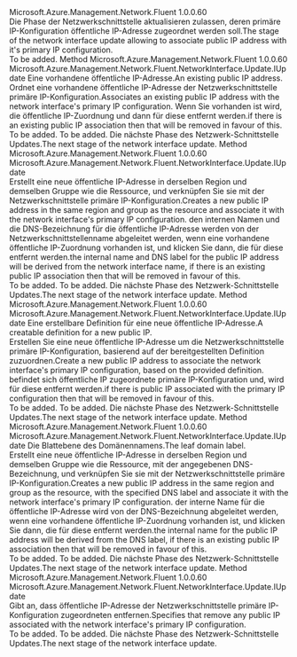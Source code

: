 <Type Name="IWithPrimaryPublicIPAddress" FullName="Microsoft.Azure.Management.Network.Fluent.NetworkInterface.Update.IWithPrimaryPublicIPAddress">
  <TypeSignature Language="C#" Value="public interface IWithPrimaryPublicIPAddress" />
  <TypeSignature Language="ILAsm" Value=".class public interface auto ansi abstract IWithPrimaryPublicIPAddress" />
  <TypeSignature Language="DocId" Value="T:Microsoft.Azure.Management.Network.Fluent.NetworkInterface.Update.IWithPrimaryPublicIPAddress" />
  <TypeSignature Language="VB.NET" Value="Public Interface IWithPrimaryPublicIPAddress" />
  <TypeSignature Language="F#" Value="type IWithPrimaryPublicIPAddress = interface" />
  <AssemblyInfo>
    <AssemblyName>Microsoft.Azure.Management.Network.Fluent</AssemblyName>
    <AssemblyVersion>1.0.0.60</AssemblyVersion>
  </AssemblyInfo>
  <Interfaces />
  <Docs>
    <summary>
            <span data-ttu-id="eb7a3-101">Die Phase der Netzwerkschnittstelle aktualisieren zulassen, deren primäre IP-Konfiguration öffentliche IP-Adresse zugeordnet werden soll.</span><span class="sxs-lookup"><span data-stu-id="eb7a3-101">The stage of the network interface update allowing to associate public IP address with it's primary IP configuration.</span></span>
            </summary>
    <remarks>To be added.</remarks>
  </Docs>
  <Members>
    <Member MemberName="WithExistingPrimaryPublicIPAddress">
      <MemberSignature Language="C#" Value="public Microsoft.Azure.Management.Network.Fluent.NetworkInterface.Update.IUpdate WithExistingPrimaryPublicIPAddress (Microsoft.Azure.Management.Network.Fluent.IPublicIPAddress publicIPAddress);" />
      <MemberSignature Language="ILAsm" Value=".method public hidebysig newslot virtual instance class Microsoft.Azure.Management.Network.Fluent.NetworkInterface.Update.IUpdate WithExistingPrimaryPublicIPAddress(class Microsoft.Azure.Management.Network.Fluent.IPublicIPAddress publicIPAddress) cil managed" />
      <MemberSignature Language="DocId" Value="M:Microsoft.Azure.Management.Network.Fluent.NetworkInterface.Update.IWithPrimaryPublicIPAddress.WithExistingPrimaryPublicIPAddress(Microsoft.Azure.Management.Network.Fluent.IPublicIPAddress)" />
      <MemberSignature Language="VB.NET" Value="Public Function WithExistingPrimaryPublicIPAddress (publicIPAddress As IPublicIPAddress) As IUpdate" />
      <MemberSignature Language="F#" Value="abstract member WithExistingPrimaryPublicIPAddress : Microsoft.Azure.Management.Network.Fluent.IPublicIPAddress -&gt; Microsoft.Azure.Management.Network.Fluent.NetworkInterface.Update.IUpdate" Usage="iWithPrimaryPublicIPAddress.WithExistingPrimaryPublicIPAddress publicIPAddress" />
      <MemberType>Method</MemberType>
      <AssemblyInfo>
        <AssemblyName>Microsoft.Azure.Management.Network.Fluent</AssemblyName>
        <AssemblyVersion>1.0.0.60</AssemblyVersion>
      </AssemblyInfo>
      <ReturnValue>
        <ReturnType>Microsoft.Azure.Management.Network.Fluent.NetworkInterface.Update.IUpdate</ReturnType>
      </ReturnValue>
      <Parameters>
        <Parameter Name="publicIPAddress" Type="Microsoft.Azure.Management.Network.Fluent.IPublicIPAddress" />
      </Parameters>
      <Docs>
        <param name="publicIPAddress"><span data-ttu-id="eb7a3-102">Eine vorhandene öffentliche IP-Adresse.</span><span class="sxs-lookup"><span data-stu-id="eb7a3-102">An existing public IP address.</span></span></param>
        <summary>
            <span data-ttu-id="eb7a3-103">Ordnet eine vorhandene öffentliche IP-Adresse der Netzwerkschnittstelle primäre IP-Konfiguration.</span><span class="sxs-lookup"><span data-stu-id="eb7a3-103">Associates an existing public IP address with the network interface's primary IP configuration.</span></span>
            <span data-ttu-id="eb7a3-104">Wenn Sie vorhanden ist wird, die öffentliche IP-Zuordnung und dann für diese entfernt werden.</span><span class="sxs-lookup"><span data-stu-id="eb7a3-104">if there is an existing public IP association then that will be removed in favour of this.</span></span>
            </summary>
        <returns>To be added.</returns>
        <remarks>To be added.</remarks>
        <return><span data-ttu-id="eb7a3-105">Die nächste Phase des Netzwerk-Schnittstelle Updates.</span><span class="sxs-lookup"><span data-stu-id="eb7a3-105">The next stage of the network interface update.</span></span></return>
      </Docs>
    </Member>
    <Member MemberName="WithNewPrimaryPublicIPAddress">
      <MemberSignature Language="C#" Value="public Microsoft.Azure.Management.Network.Fluent.NetworkInterface.Update.IUpdate WithNewPrimaryPublicIPAddress ();" />
      <MemberSignature Language="ILAsm" Value=".method public hidebysig newslot virtual instance class Microsoft.Azure.Management.Network.Fluent.NetworkInterface.Update.IUpdate WithNewPrimaryPublicIPAddress() cil managed" />
      <MemberSignature Language="DocId" Value="M:Microsoft.Azure.Management.Network.Fluent.NetworkInterface.Update.IWithPrimaryPublicIPAddress.WithNewPrimaryPublicIPAddress" />
      <MemberSignature Language="VB.NET" Value="Public Function WithNewPrimaryPublicIPAddress () As IUpdate" />
      <MemberSignature Language="F#" Value="abstract member WithNewPrimaryPublicIPAddress : unit -&gt; Microsoft.Azure.Management.Network.Fluent.NetworkInterface.Update.IUpdate" Usage="iWithPrimaryPublicIPAddress.WithNewPrimaryPublicIPAddress " />
      <MemberType>Method</MemberType>
      <AssemblyInfo>
        <AssemblyName>Microsoft.Azure.Management.Network.Fluent</AssemblyName>
        <AssemblyVersion>1.0.0.60</AssemblyVersion>
      </AssemblyInfo>
      <ReturnValue>
        <ReturnType>Microsoft.Azure.Management.Network.Fluent.NetworkInterface.Update.IUpdate</ReturnType>
      </ReturnValue>
      <Parameters />
      <Docs>
        <summary>
            <span data-ttu-id="eb7a3-106">Erstellt eine neue öffentliche IP-Adresse in derselben Region und demselben Gruppe wie die Ressource, und verknüpfen Sie sie mit der Netzwerkschnittstelle primäre IP-Konfiguration.</span><span class="sxs-lookup"><span data-stu-id="eb7a3-106">Creates a new public IP address in the same region and group as the resource and associate it with the network interface's primary IP configuration.</span></span>
            <span data-ttu-id="eb7a3-107">den internen Namen und die DNS-Bezeichnung für die öffentliche IP-Adresse werden von der Netzwerkschnittstellenname abgeleitet werden, wenn eine vorhandene öffentliche IP-Zuordnung vorhanden ist, und klicken Sie dann, die für diese entfernt werden.</span><span class="sxs-lookup"><span data-stu-id="eb7a3-107">the internal name and DNS label for the public IP address will be derived from the network interface name, if there is an existing public IP association then that will be removed in favour of this.</span></span>
            </summary>
        <returns>To be added.</returns>
        <remarks>To be added.</remarks>
        <return><span data-ttu-id="eb7a3-108">Die nächste Phase des Netzwerk-Schnittstelle Updates.</span><span class="sxs-lookup"><span data-stu-id="eb7a3-108">The next stage of the network interface update.</span></span></return>
      </Docs>
    </Member>
    <Member MemberName="WithNewPrimaryPublicIPAddress">
      <MemberSignature Language="C#" Value="public Microsoft.Azure.Management.Network.Fluent.NetworkInterface.Update.IUpdate WithNewPrimaryPublicIPAddress (Microsoft.Azure.Management.ResourceManager.Fluent.Core.ResourceActions.ICreatable&lt;Microsoft.Azure.Management.Network.Fluent.IPublicIPAddress&gt; creatable);" />
      <MemberSignature Language="ILAsm" Value=".method public hidebysig newslot virtual instance class Microsoft.Azure.Management.Network.Fluent.NetworkInterface.Update.IUpdate WithNewPrimaryPublicIPAddress(class Microsoft.Azure.Management.ResourceManager.Fluent.Core.ResourceActions.ICreatable`1&lt;class Microsoft.Azure.Management.Network.Fluent.IPublicIPAddress&gt; creatable) cil managed" />
      <MemberSignature Language="DocId" Value="M:Microsoft.Azure.Management.Network.Fluent.NetworkInterface.Update.IWithPrimaryPublicIPAddress.WithNewPrimaryPublicIPAddress(Microsoft.Azure.Management.ResourceManager.Fluent.Core.ResourceActions.ICreatable{Microsoft.Azure.Management.Network.Fluent.IPublicIPAddress})" />
      <MemberSignature Language="VB.NET" Value="Public Function WithNewPrimaryPublicIPAddress (creatable As ICreatable(Of IPublicIPAddress)) As IUpdate" />
      <MemberSignature Language="F#" Value="abstract member WithNewPrimaryPublicIPAddress : Microsoft.Azure.Management.ResourceManager.Fluent.Core.ResourceActions.ICreatable&lt;Microsoft.Azure.Management.Network.Fluent.IPublicIPAddress&gt; -&gt; Microsoft.Azure.Management.Network.Fluent.NetworkInterface.Update.IUpdate" Usage="iWithPrimaryPublicIPAddress.WithNewPrimaryPublicIPAddress creatable" />
      <MemberType>Method</MemberType>
      <AssemblyInfo>
        <AssemblyName>Microsoft.Azure.Management.Network.Fluent</AssemblyName>
        <AssemblyVersion>1.0.0.60</AssemblyVersion>
      </AssemblyInfo>
      <ReturnValue>
        <ReturnType>Microsoft.Azure.Management.Network.Fluent.NetworkInterface.Update.IUpdate</ReturnType>
      </ReturnValue>
      <Parameters>
        <Parameter Name="creatable" Type="Microsoft.Azure.Management.ResourceManager.Fluent.Core.ResourceActions.ICreatable&lt;Microsoft.Azure.Management.Network.Fluent.IPublicIPAddress&gt;" />
      </Parameters>
      <Docs>
        <param name="creatable"><span data-ttu-id="eb7a3-109">Eine erstellbare Definition für eine neue öffentliche IP-Adresse.</span><span class="sxs-lookup"><span data-stu-id="eb7a3-109">A creatable definition for a new public IP.</span></span></param>
        <summary>
            <span data-ttu-id="eb7a3-110">Erstellen Sie eine neue öffentliche IP-Adresse um die Netzwerkschnittstelle primäre IP-Konfiguration, basierend auf der bereitgestellten Definition zuzuordnen.</span><span class="sxs-lookup"><span data-stu-id="eb7a3-110">Create a new public IP address to associate the network interface's primary IP configuration, based on the provided definition.</span></span>
            <span data-ttu-id="eb7a3-111">befindet sich öffentliche IP zugeordnete primäre IP-Konfiguration und, wird für diese entfernt werden.</span><span class="sxs-lookup"><span data-stu-id="eb7a3-111">if there is public IP associated with the primary IP configuration then that will be removed in favour of this.</span></span>
            </summary>
        <returns>To be added.</returns>
        <remarks>To be added.</remarks>
        <return><span data-ttu-id="eb7a3-112">Die nächste Phase des Netzwerk-Schnittstelle Updates.</span><span class="sxs-lookup"><span data-stu-id="eb7a3-112">The next stage of the network interface update.</span></span></return>
      </Docs>
    </Member>
    <Member MemberName="WithNewPrimaryPublicIPAddress">
      <MemberSignature Language="C#" Value="public Microsoft.Azure.Management.Network.Fluent.NetworkInterface.Update.IUpdate WithNewPrimaryPublicIPAddress (string leafDnsLabel);" />
      <MemberSignature Language="ILAsm" Value=".method public hidebysig newslot virtual instance class Microsoft.Azure.Management.Network.Fluent.NetworkInterface.Update.IUpdate WithNewPrimaryPublicIPAddress(string leafDnsLabel) cil managed" />
      <MemberSignature Language="DocId" Value="M:Microsoft.Azure.Management.Network.Fluent.NetworkInterface.Update.IWithPrimaryPublicIPAddress.WithNewPrimaryPublicIPAddress(System.String)" />
      <MemberSignature Language="VB.NET" Value="Public Function WithNewPrimaryPublicIPAddress (leafDnsLabel As String) As IUpdate" />
      <MemberSignature Language="F#" Value="abstract member WithNewPrimaryPublicIPAddress : string -&gt; Microsoft.Azure.Management.Network.Fluent.NetworkInterface.Update.IUpdate" Usage="iWithPrimaryPublicIPAddress.WithNewPrimaryPublicIPAddress leafDnsLabel" />
      <MemberType>Method</MemberType>
      <AssemblyInfo>
        <AssemblyName>Microsoft.Azure.Management.Network.Fluent</AssemblyName>
        <AssemblyVersion>1.0.0.60</AssemblyVersion>
      </AssemblyInfo>
      <ReturnValue>
        <ReturnType>Microsoft.Azure.Management.Network.Fluent.NetworkInterface.Update.IUpdate</ReturnType>
      </ReturnValue>
      <Parameters>
        <Parameter Name="leafDnsLabel" Type="System.String" />
      </Parameters>
      <Docs>
        <param name="leafDnsLabel"><span data-ttu-id="eb7a3-113">Die Blattebene des Domänennamens.</span><span class="sxs-lookup"><span data-stu-id="eb7a3-113">The leaf domain label.</span></span></param>
        <summary>
            <span data-ttu-id="eb7a3-114">Erstellt eine neue öffentliche IP-Adresse in derselben Region und demselben Gruppe wie die Ressource, mit der angegebenen DNS-Bezeichnung, und verknüpfen Sie sie mit der Netzwerkschnittstelle primäre IP-Konfiguration.</span><span class="sxs-lookup"><span data-stu-id="eb7a3-114">Creates a new public IP address in the same region and group as the resource, with the specified DNS label and associate it with the network interface's primary IP configuration.</span></span>
            <span data-ttu-id="eb7a3-115">der interne Name für die öffentliche IP-Adresse wird von der DNS-Bezeichnung abgeleitet werden, wenn eine vorhandene öffentliche IP-Zuordnung vorhanden ist, und klicken Sie dann, die für diese entfernt werden.</span><span class="sxs-lookup"><span data-stu-id="eb7a3-115">the internal name for the public IP address will be derived from the DNS label, if there is an existing public IP association then that will be removed in favour of this.</span></span>
            </summary>
        <returns>To be added.</returns>
        <remarks>To be added.</remarks>
        <return><span data-ttu-id="eb7a3-116">Die nächste Phase des Netzwerk-Schnittstelle Updates.</span><span class="sxs-lookup"><span data-stu-id="eb7a3-116">The next stage of the network interface update.</span></span></return>
      </Docs>
    </Member>
    <Member MemberName="WithoutPrimaryPublicIPAddress">
      <MemberSignature Language="C#" Value="public Microsoft.Azure.Management.Network.Fluent.NetworkInterface.Update.IUpdate WithoutPrimaryPublicIPAddress ();" />
      <MemberSignature Language="ILAsm" Value=".method public hidebysig newslot virtual instance class Microsoft.Azure.Management.Network.Fluent.NetworkInterface.Update.IUpdate WithoutPrimaryPublicIPAddress() cil managed" />
      <MemberSignature Language="DocId" Value="M:Microsoft.Azure.Management.Network.Fluent.NetworkInterface.Update.IWithPrimaryPublicIPAddress.WithoutPrimaryPublicIPAddress" />
      <MemberSignature Language="VB.NET" Value="Public Function WithoutPrimaryPublicIPAddress () As IUpdate" />
      <MemberSignature Language="F#" Value="abstract member WithoutPrimaryPublicIPAddress : unit -&gt; Microsoft.Azure.Management.Network.Fluent.NetworkInterface.Update.IUpdate" Usage="iWithPrimaryPublicIPAddress.WithoutPrimaryPublicIPAddress " />
      <MemberType>Method</MemberType>
      <AssemblyInfo>
        <AssemblyName>Microsoft.Azure.Management.Network.Fluent</AssemblyName>
        <AssemblyVersion>1.0.0.60</AssemblyVersion>
      </AssemblyInfo>
      <ReturnValue>
        <ReturnType>Microsoft.Azure.Management.Network.Fluent.NetworkInterface.Update.IUpdate</ReturnType>
      </ReturnValue>
      <Parameters />
      <Docs>
        <summary>
            <span data-ttu-id="eb7a3-117">Gibt an, dass öffentliche IP-Adresse der Netzwerkschnittstelle primäre IP-Konfiguration zugeordneten entfernen.</span><span class="sxs-lookup"><span data-stu-id="eb7a3-117">Specifies that remove any public IP associated with the network interface's primary IP configuration.</span></span>
            </summary>
        <returns>To be added.</returns>
        <remarks>To be added.</remarks>
        <return><span data-ttu-id="eb7a3-118">Die nächste Phase des Netzwerk-Schnittstelle Updates.</span><span class="sxs-lookup"><span data-stu-id="eb7a3-118">The next stage of the network interface update.</span></span></return>
      </Docs>
    </Member>
  </Members>
</Type>